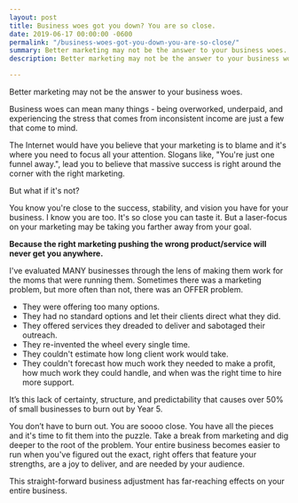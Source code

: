 ```yaml
---
layout: post
title: Business woes got you down? You are so close.
date: 2019-06-17 00:00:00 -0600
permalink: "/business-woes-got-you-down-you-are-so-close/"
summary: Better marketing may not be the answer to your business woes.
description: Better marketing may not be the answer to your business woes.

---
```

Better marketing may not be the answer to your business woes.

Business woes can mean many things - being overworked, underpaid, and experiencing the stress that comes from inconsistent income are just a few that come to mind.

The Internet would have you believe that your marketing is to blame and it's where you need to focus all your attention. Slogans like, "You're just one funnel away.", lead you to believe that massive success is right around the corner with the right marketing.

But what if it's not?

You know you're close to the success, stability, and vision you have for your business. I know you are too. It's so close you can taste it. But a laser-focus on your marketing may be taking you farther away from your goal.

**Because the right marketing pushing the wrong product/service will never get you anywhere.**

I've evaluated MANY businesses through the lens of making them work for the moms that were running them. Sometimes there was a marketing problem, but more often than not, there was an OFFER problem.

* They were offering too many options.
* They had no standard options and let their clients direct what they did.
* They offered services they dreaded to deliver and sabotaged their outreach.
* They re-invented the wheel every single time.
* They couldn't estimate how long client work would take.
* They couldn't forecast how much work they needed to make a profit, how much work they could handle, and when was the right time to hire more support.

It’s this lack of certainty, structure, and predictability that causes over 50% of small businesses to burn out by Year 5.

You don’t have to burn out. You are soooo close. You have all the pieces and it's time to fit them into the puzzle. Take a break from marketing and dig deeper to the root of the problem. Your entire business becomes easier to run when you've figured out the exact, right offers that feature your strengths, are a joy to deliver, and are needed by your audience.

This straight-forward business adjustment has far-reaching effects on your entire business.